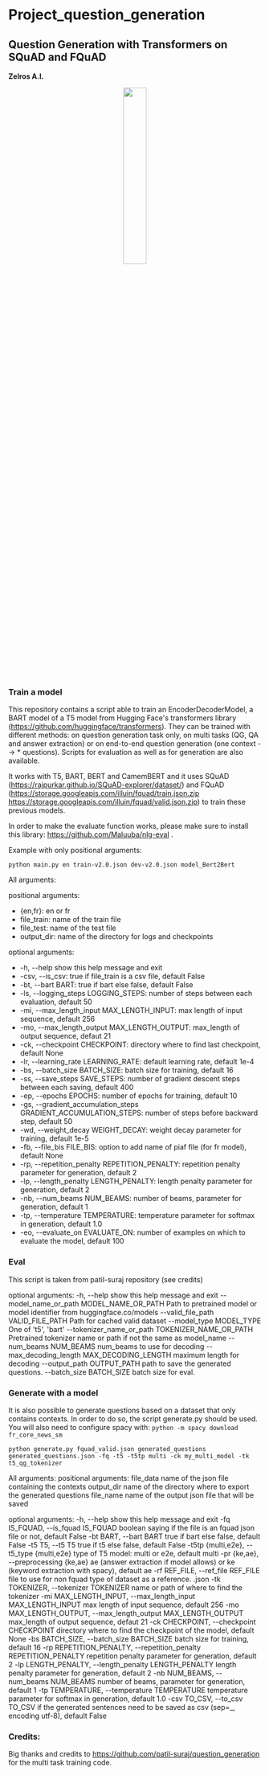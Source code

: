 # Project_question_generation

## Question Generation with Transformers on SQuAD and FQuAD

**Zelros A.I.** 
<p align="center">
  <img width="30%", src="https://www.actuia.com/wp-content/uploads/2018/12/zelros-696x348.png">
</p>


### Train a model
This repository contains a script able to train an EncoderDecoderModel, a BART model of a T5 model from Hugging Face's transformers library (https://github.com/huggingface/transformers). They can be trained with different methods: on question generation task only, on multi tasks (QG, QA and answer extraction) or on end-to-end question generation (one context --> * questions). Scripts for evaluation as well as for generation are also available.

It works with T5, BART, BERT and CamemBERT and it uses SQuAD (https://rajpurkar.github.io/SQuAD-explorer/dataset/) and FQuAD (https://storage.googleapis.com/illuin/fquad/train.json.zip
 https://storage.googleapis.com/illuin/fquad/valid.json.zip) to train these previous models.
 
In order to make the evaluate function works, please make sure to install this library: https://github.com/Maluuba/nlg-eval .

Example with only positional arguments:
```
python main.py en train-v2.0.json dev-v2.0.json model_Bert2Bert
```

All arguments:

positional arguments:

- {en,fr}: en or fr
- file_train: name of the train file
- file_test: name of the test file
- output_dir: name of the directory for logs and checkpoints

optional arguments:

-  -h, --help show this help message and exit
-  -csv, --is_csv: true if file_train is a csv file, default False
-  -bt, --bart BART: true if bart else false, default False
-  -ls, --logging_steps LOGGING_STEPS: number of steps between each evaluation, default 50
-  -mi, --max_length_input MAX_LENGTH_INPUT: max length of input sequence, default 256
-  -mo, --max_length_output MAX_LENGTH_OUTPUT: max_length of output sequence, defaut 21
-  -ck, --checkpoint CHECKPOINT: directory where to find last checkpoint, default None
-  -lr, --learning_rate LEARNING_RATE: default learning rate, default 1e-4
-  -bs, --batch_size BATCH_SIZE: batch size for training, default 16
-  -ss, --save_steps SAVE_STEPS: number of gradient descent steps between each saving, default 400
-  -ep, --epochs EPOCHS: number of epochs for training, default 10
-  -gs, --gradient_accumulation_steps GRADIENT_ACCUMULATION_STEPS: number of steps before backward step, default 50
-  -wd, --weight_decay WEIGHT_DECAY: weight decay parameter for training, default 1e-5
-  -fb, --file_bis FILE_BIS: option to add name of piaf file (for fr model), default None
-  -rp, --repetition_penalty REPETITION_PENALTY: repetition penalty parameter for generation, default 2
-  -lp, --length_penalty LENGTH_PENALTY: length penalty parameter for generation, default 2
-  -nb, --num_beams NUM_BEAMS: number of beams, parameter for generation, default 1
-  -tp, --temperature TEMPERATURE: temperature parameter for softmax in generation, default 1.0
-  -eo, --evaluate_on EVALUATE_ON: number of examples on which to evaluate the model, default 100

### Eval
This script is taken from patil-suraj repository (see credits)

optional arguments:
  -h, --help            show this help message and exit
  --model_name_or_path MODEL_NAME_OR_PATH
                        Path to pretrained model or model identifier from
                        huggingface.co/models
  --valid_file_path VALID_FILE_PATH
                        Path for cached valid dataset
  --model_type MODEL_TYPE
                        One of 't5', 'bart'
  --tokenizer_name_or_path TOKENIZER_NAME_OR_PATH
                        Pretrained tokenizer name or path if not the same as
                        model_name
  --num_beams NUM_BEAMS
                        num_beams to use for decoding
  --max_decoding_length MAX_DECODING_LENGTH
                        maximum length for decoding
  --output_path OUTPUT_PATH
                        path to save the generated questions.
  --batch_size BATCH_SIZE
                        batch size for eval.

### Generate with a model
It is also possible to generate questions based on a dataset that only contains contexts. In order to do so, the script
generate.py should be used.
You will also need to configure spacy with:
```python -m spacy download fr_core_news_sm```


```
python generate.py fquad_valid.json generated_questions generated_questions.json -fq -t5 -t5tp multi -ck my_multi_model -tk t5_qg_tokenizer
```

All arguments:
positional arguments:
  file_data             name of the json file containing the contexts
  output_dir            name of the directory where to export the generated
                        questions
  file_name             name of the output json file that will be saved

optional arguments:
  -h, --help            show this help message and exit
  -fq IS_FQUAD, --is_fquad IS_FQUAD
                        boolean saying if the file is an fquad json file or
                        not, default False
  -bt BART, --bart BART
                        true if bart else false, default False
  -t5 T5, --t5 T5       true if t5 else false, default False
  -t5tp {multi,e2e}, --t5_type {multi,e2e}
                        type of T5 model: multi or e2e, default multi
  -pr {ke,ae}, --preprocessing {ke,ae}
                        ae (answer extraction if model allows) or ke (keyword
                        extraction with spacy), default ae
  -rf REF_FILE, --ref_file REF_FILE
                        file to use for non fquad type of dataset as a
                        reference. .json
  -tk TOKENIZER, --tokenizer TOKENIZER
                        name or path of where to find the tokenizer
  -mi MAX_LENGTH_INPUT, --max_length_input MAX_LENGTH_INPUT
                        max length of input sequence, default 256
  -mo MAX_LENGTH_OUTPUT, --max_length_output MAX_LENGTH_OUTPUT
                        max_length of output sequence, defaut 21
  -ck CHECKPOINT, --checkpoint CHECKPOINT
                        directory where to find the checkpoint of the model,
                        default None
  -bs BATCH_SIZE, --batch_size BATCH_SIZE
                        batch size for training, default 16
  -rp REPETITION_PENALTY, --repetition_penalty REPETITION_PENALTY
                        repetition penalty parameter for generation, default 2
  -lp LENGTH_PENALTY, --length_penalty LENGTH_PENALTY
                        length penalty parameter for generation, default 2
  -nb NUM_BEAMS, --num_beams NUM_BEAMS
                        number of beams, parameter for generation, default 1
  -tp TEMPERATURE, --temperature TEMPERATURE
                        temperature parameter for softmax in generation,
                        default 1.0
  -csv TO_CSV, --to_csv TO_CSV
                        if the generated sentences need to be saved as csv
                        (sep=_, encoding utf-8), default False
                        
### Credits:
Big thanks and credits to https://github.com/patil-suraj/question_generation for the multi task training code.
